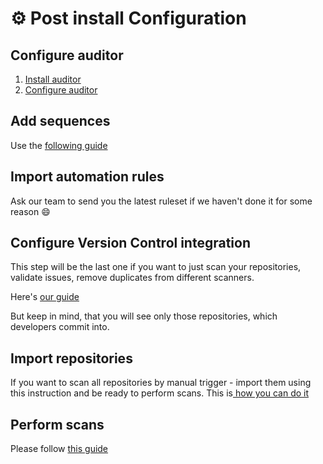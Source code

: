 # ⚙️ Post install Configuration

## Configure auditor

1. [Install auditor](../auditor/deployment/installation.md)
2. [Configure auditor](auditor/auditor-settings/auditor-configurator.md)

## Add sequences

Use the [following guide](auditor/auditor-settings/sequences/sequences-creating.md)

## Import automation rules

Ask our team to send you the latest ruleset if we haven't done it for some reason :smile:

## Configure Version Control integration

This step will be the last one if you want to just scan your repositories, validate issues, remove duplicates from different scanners.

Here's [our guide](general-portal-settings/version-control.md)

But keep in mind, that you will see only those repositories, which developers commit into.

## Import repositories

If you want to scan all repositories by manual trigger - import them using this instruction and be ready to perform scans. This is[ how you can do it](features/asset-management/how-to-import-repositories-from-version-control.md)

## Perform scans

Please follow [this guide ](auditor/run-audit/run-audit-manually.md)

